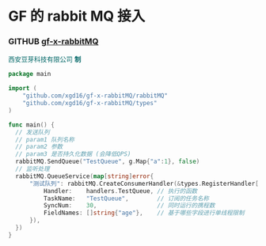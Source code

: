 # GF 的 rabbit MQ 接入
### GITHUB [gf-x-rabbitMQ](https://github.com/xgd16/gf-x-rabbitMQ)
<font size="2" color=#006666>西安豆芽科技有限公司 **制**</font>
```go
package main

import (
	"github.com/xgd16/gf-x-rabbitMQ/rabbitMQ"
	"github.com/xgd16/gf-x-rabbitMQ/types"
)

func main() {
  // 发送队列
  // param1 队列名称
  // param2 参数
  // param3 是否持久化数据 (会降低QPS)
  rabbitMQ.SendQueue("TestQueue", g.Map{"a":1}, false)
  // 监听处理
  rabbitMQ.QueueService(map[string]error{
	  "测试队列": rabbitMQ.CreateConsumerHandler(&types.RegisterHandler[types.TestQueueData]{
		  Handler:    handlers.TestQueue, // 执行的函数
		  TaskName:   "TestQueue",        // 订阅的任务名称
		  SyncNum:    30,                 // 同时运行的携程数
		  FieldNames: []string{"age"},    // 基于哪些字段进行单线程限制
	  }),
  })
}
```
